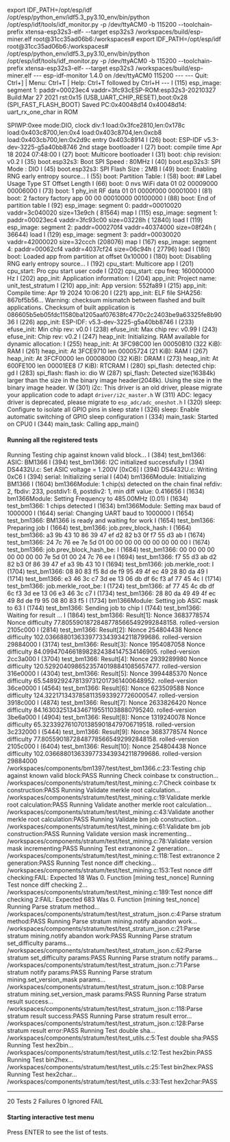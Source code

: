 export IDF_PATH=/opt/esp/idf
/opt/esp/python_env/idf5.3_py3.10_env/bin/python /opt/esp/idf/tools/idf_monitor.py -p /dev/ttyACM0 -b 115200 --toolchain-prefix xtensa-esp32s3-elf- --target esp32s3 /workspaces/build/esp-miner.elf
root@31cc35ad06b6:/workspaces# export IDF_PATH=/opt/esp/idf
root@31cc35ad06b6:/workspaces# /opt/esp/python_env/idf5.3_py3.10_env/bin/python /opt/esp/idf/tools/idf_monitor.py -p /dev/ttyACM0 -b 115200 --toolchain-prefix xtensa-esp32s3-elf- --target esp32s3 /workspaces/build/esp-miner.elf
--- esp-idf-monitor 1.4.0 on /dev/ttyACM0 115200 ---
--- Quit: Ctrl+] | Menu: Ctrl+T | Help: Ctrl+T followed by Ctrl+H ---
I (115) esp_image: segment 1: paddr=00023ec4 vaddr=3fc93cESP-ROM:esp32s3-20210327
Build:Mar 27 2021
rst:0x15 (USB_UART_CHIP_RESET),boot:0x28 (SPI_FAST_FLASH_BOOT)
Saved PC:0x40048d14
0x40048d14: uart_rx_one_char in ROM

SPIWP:0xee
mode:DIO, clock div:1
load:0x3fce2810,len:0x178c
load:0x403c8700,len:0x4
load:0x403c8704,len:0xcb8
load:0x403cb700,len:0x2d9c
entry 0x403c8914
I (26) boot: ESP-IDF v5.3-dev-3225-g5a40bb8746 2nd stage bootloader
I (27) boot: compile time Apr 18 2024 07:48:00
I (27) boot: Multicore bootloader
I (31) boot: chip revision: v0.2
I (35) boot.esp32s3: Boot SPI Speed : 80MHz
I (40) boot.esp32s3: SPI Mode       : DIO
I (45) boot.esp32s3: SPI Flash Size : 2MB
I (49) boot: Enabling RNG early entropy source...
I (55) boot: Partition Table:
I (58) boot: ## Label            Usage          Type ST Offset   Length
I (66) boot:  0 nvs              WiFi data        01 02 00009000 00006000
I (73) boot:  1 phy_init         RF data          01 01 0000f000 00001000
I (81) boot:  2 factory          factory app      00 00 00010000 00100000
I (88) boot: End of partition table
I (92) esp_image: segment 0: paddr=00010020 vaddr=3c040020 size=13e9ch ( 81564) map
I (115) esp_image: segment 1: paddr=00023ec4 vaddr=3fc93c00 size=03228h ( 12840) load
I (119) esp_image: segment 2: paddr=000270f4 vaddr=40374000 size=08f24h ( 36644) load
I (129) esp_image: segment 3: paddr=00030020 vaddr=42000020 size=32ccch (208076) map
I (167) esp_image: segment 4: paddr=00062cf4 vaddr=4037cf24 size=06c94h ( 27796) load
I (180) boot: Loaded app from partition at offset 0x10000
I (180) boot: Disabling RNG early entropy source...
I (192) cpu_start: Multicore app
I (201) cpu_start: Pro cpu start user code
I (202) cpu_start: cpu freq: 160000000 Hz
I (202) app_init: Application information:
I (204) app_init: Project name:     unit_test_stratum
I (210) app_init: App version:      552fa89
I (215) app_init: Compile time:     Apr 19 2024 10:06:20
I (221) app_init: ELF file SHA256:  867bf5b56...
Warning: checksum mismatch between flashed and built applications. Checksum of built application is 086605b5eb05fdc11580ba1205aaf07638fc4770c2c2403be9a63325fe8b9036
I (226) app_init: ESP-IDF:          v5.3-dev-3225-g5a40bb8746
I (233) efuse_init: Min chip rev:     v0.0
I (238) efuse_init: Max chip rev:     v0.99 
I (243) efuse_init: Chip rev:         v0.2
I (247) heap_init: Initializing. RAM available for dynamic allocation:
I (255) heap_init: At 3FC98C00 len 00050B10 (322 KiB): RAM
I (261) heap_init: At 3FCE9710 len 00005724 (21 KiB): RAM
I (267) heap_init: At 3FCF0000 len 00008000 (32 KiB): DRAM
I (273) heap_init: At 600FE100 len 00001EE8 (7 KiB): RTCRAM
I (280) spi_flash: detected chip: gd
I (283) spi_flash: flash io: dio
W (287) spi_flash: Detected size(16384k) larger than the size in the binary image header(2048k). Using the size in the binary image header.
W (301) i2c: This driver is an old driver, please migrate your application code to adapt `driver/i2c_master.h`
W (311) ADC: legacy driver is deprecated, please migrate to `esp_adc/adc_oneshot.h`
I (320) sleep: Configure to isolate all GPIO pins in sleep state
I (326) sleep: Enable automatic switching of GPIO sleep configuration
I (334) main_task: Started on CPU0
I (344) main_task: Calling app_main()

#### Running all the registered tests #####

Running Testing chip against known valid block...
I (384) test_bm1366: ASIC: BM1366
I (394) test_bm1366: I2C initialized successfully
I (394) DS4432U.c: Set ASIC voltage = 1.200V [0xC6]
I (394) DS4432U.c: Writing 0xC6
I (394) serial: Initializing serial
I (404) bm1366Module: Initializing BM1366
I (1604) bm1366Module: 1 chip(s) detected on the chain
final refdiv: 2, fbdiv: 233, postdiv1: 6, postdiv2: 1, min diff value: 0.416656
I (1634) bm1366Module: Setting Frequency to 485.00MHz (0.01)
I (1634) test_bm1366: 1 chips detected
I (1634) bm1366Module: Setting max baud of 1000000 
I (1644) serial: Changing UART baud to 1000000
I (1654) test_bm1366: BM1366 is ready and waiting for work
I (1654) test_bm1366: Preparing job
I (1664) test_bm1366: job.prev_block_hash:
I (1664) test_bm1366: a3 9b 43 10 86 39 47 ef d2 82 b3 0f f7 55 d3 ab 
I (1674) test_bm1366: 24 7c 76 ee 7e 5d 01 00 00 00 00 00 00 00 00 00 
I (1674) test_bm1366: job.prev_block_hash_be:
I (1684) test_bm1366: 00 00 00 00 00 00 00 00 7e 5d 01 00 24 7c 76 ee 
I (1694) test_bm1366: f7 55 d3 ab d2 82 b3 0f 86 39 47 ef a3 9b 43 10 
I (1694) test_bm1366: job.merkle_root:
I (1704) test_bm1366: 08 80 83 f5 8d de f9 95 49 4f ec 49 28 80 da 49 
I (1714) test_bm1366: e3 46 3c c7 3d ee 13 06 db df 6c f3 af 77 45 4c 
I (1714) test_bm1366: job.merkle_root_be:
I (1724) test_bm1366: af 77 45 4c db df 6c f3 3d ee 13 06 e3 46 3c c7 
I (1734) test_bm1366: 28 80 da 49 49 4f ec 49 8d de f9 95 08 80 83 f5 
I (1734) bm1366Module: Setting job ASIC mask to 63
I (1744) test_bm1366: Sending job to chip
I (1744) test_bm1366: Waiting for result ...
I (1864) test_bm1366: Result[1]: Nonce 3683778574 Nonce difficulty 77.80559018728487785665492992848158. rolled-version 2105c000
I (2814) test_bm1366: Result[2]: Nonce 254804438 Nonce difficulty 102.03668801363397733439342118799686. rolled-version 29884000
I (3174) test_bm1366: Result[3]: Nonce 1954087058 Nonce difficulty 84.09947046618982824384147534146905. rolled-version 2cc3a000
I (3704) test_bm1366: Result[4]: Nonce 2939289980 Nonce difficulty 120.52920409865235740198841085657477. rolled-version 316e0000
I (4304) test_bm1366: Result[5]: Nonce 3994485370 Nonce difficulty 65.54892924781397312017361400648952. rolled-version 36ce0000
I (4564) test_bm1366: Result[6]: Nonce 623509588 Nonce difficulty 124.32217134378581135933927726000547. rolled-version 3918c000
I (4874) test_bm1366: Result[7]: Nonce 2633826420 Nonce difficulty 84.16303251343467195511038880795240. rolled-version 3be6a000
I (4904) test_bm1366: Result[8]: Nonce 1319240078 Nonce difficulty 65.32339276107013859018479706719518. rolled-version 3c232000
I (5444) test_bm1366: Result[9]: Nonce 3683778574 Nonce difficulty 77.80559018728487785665492992848158. rolled-version 2105c000
I (6404) test_bm1366: Result[10]: Nonce 254804438 Nonce difficulty 102.03668801363397733439342118799686. rolled-version 29884000
/workspaces/components/bm1397/test/test_bm1366.c:23:Testing chip against known valid block:PASS
Running Check coinbase tx construction...
/workspaces/components/stratum/test/test_mining.c:7:Check coinbase tx construction:PASS
Running Validate merkle root calculation...
/workspaces/components/stratum/test/test_mining.c:19:Validate merkle root calculation:PASS
Running Validate another merkle root calculation...
/workspaces/components/stratum/test/test_mining.c:43:Validate another merkle root calculation:PASS
Running Validate bm job construction...
/workspaces/components/stratum/test/test_mining.c:61:Validate bm job construction:PASS
Running Validate version mask incrementing...
/workspaces/components/stratum/test/test_mining.c:78:Validate version mask incrementing:PASS
Running Test extranonce 2 generation...
/workspaces/components/stratum/test/test_mining.c:118:Test extranonce 2 generation:PASS
Running Test nonce diff checking...
/workspaces/components/stratum/test/test_mining.c:153:Test nonce diff checking:FAIL: Expected 18 Was 0. Function [mining test_nonce]
Running Test nonce diff checking 2...
/workspaces/components/stratum/test/test_mining.c:189:Test nonce diff checking 2:FAIL: Expected 683 Was 0. Function [mining test_nonce]
Running Parse stratum method...
/workspaces/components/stratum/test/test_stratum_json.c:4:Parse stratum method:PASS
Running Parse stratum mining.notify abandon work...
/workspaces/components/stratum/test/test_stratum_json.c:21:Parse stratum mining.notify abandon work:PASS
Running Parse stratum set_difficulty params...
/workspaces/components/stratum/test/test_stratum_json.c:62:Parse stratum set_difficulty params:PASS
Running Parse stratum notify params...
/workspaces/components/stratum/test/test_stratum_json.c:71:Parse stratum notify params:PASS
Running Parse stratum mining.set_version_mask params...
/workspaces/components/stratum/test/test_stratum_json.c:108:Parse stratum mining.set_version_mask params:PASS
Running Parse stratum result success...
/workspaces/components/stratum/test/test_stratum_json.c:118:Parse stratum result success:PASS
Running Parse stratum result error...
/workspaces/components/stratum/test/test_stratum_json.c:128:Parse stratum result error:PASS
Running Test double sha...
/workspaces/components/stratum/test/test_utils.c:5:Test double sha:PASS
Running Test hex2bin...
/workspaces/components/stratum/test/test_utils.c:12:Test hex2bin:PASS
Running Test bin2hex...
/workspaces/components/stratum/test/test_utils.c:25:Test bin2hex:PASS
Running Test hex2char...
/workspaces/components/stratum/test/test_utils.c:33:Test hex2char:PASS

-----------------------
20 Tests 2 Failures 0 Ignored 
FAIL

#### Starting interactive test menu #####



Press ENTER to see the list of tests.
